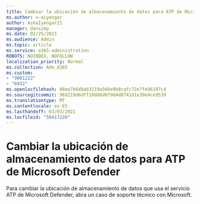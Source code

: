 ```yaml
---
title: Cambiar la ubicación de almacenamiento de datos para ATP de Microsoft Defender
ms.author: v-aiyengar
author: AshaIyengar21
manager: dansimp
ms.date: 02/25/2021
ms.audience: Admin
ms.topic: article
ms.service: o365-administration
ROBOTS: NOINDEX, NOFOLLOW
localization_priority: Normal
ms.collection: Adm_O365
ms.custom:
- "9001222"
- "6032"
ms.openlocfilehash: 08ee7b6d8ab3219a566e9b8cafc72e7fe96197c4
ms.sourcegitcommit: 969219d6dff18d86d679d4d8741d1e39e4ce9539
ms.translationtype: MT
ms.contentlocale: es-ES
ms.lasthandoff: 03/03/2021
ms.locfileid: "50417220"
---
```

# <a name="change-data-storage-location-for-microsoft-defender-atp"></a>Cambiar la ubicación de almacenamiento de datos para ATP de Microsoft Defender

Para cambiar la ubicación de almacenamiento de datos que usa el servicio ATP de Microsoft Defender, abra un caso de soporte técnico con Microsoft.
